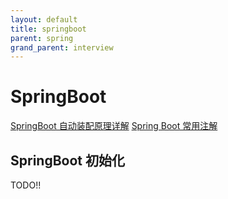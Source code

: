 ```yaml
---
layout: default
title: springboot
parent: spring
grand_parent: interview
---
```


# SpringBoot

[SpringBoot 自动装配原理详解](https://javaguide.cn/system-design/framework/spring/spring-boot-auto-assembly-principles.html)
[Spring Boot 常用注解](https://pdai.tech/md/spring/springboot/springboot-x-hello-anno.html)

## SpringBoot 初始化

TODO!!
